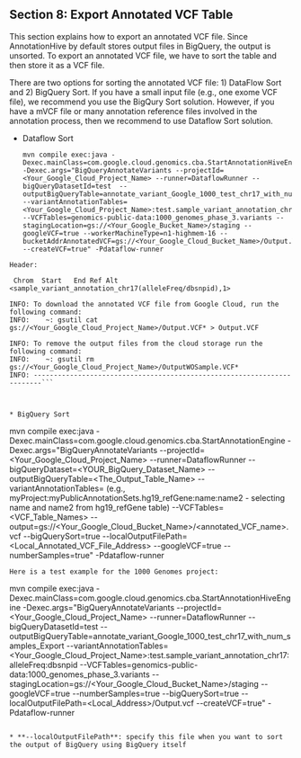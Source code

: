 ## Section 8: Export Annotated VCF Table
This section explains how to export an annotated VCF file. Since AnnotationHive by default stores output files in BigQuery, the output is unsorted. To export an annotated VCF file, we have to sort the table and then store it as a VCF file. 

There are two options for sorting the annotated VCF file: 1) DataFlow Sort and 2) BigQuery Sort. 
If you have a small input file (e.g., one exome VCF file), we recommend you use the BigQury Sort solution. However, if you have a mVCF file or many annotation reference files involved in the annotation process, then we recommend to use Dataflow Sort solution. 

* Dataflow Sort
   ```
   mvn compile exec:java -Dexec.mainClass=com.google.cloud.genomics.cba.StartAnnotationHiveEngine -Dexec.args="BigQueryAnnotateVariants --projectId=<Your_Google_Cloud_Project_Name> --runner=DataflowRunner --bigQueryDatasetId=test  --outputBigQueryTable=annotate_variant_Google_1000_test_chr17_with_num_samples_Export_WO_Sample --variantAnnotationTables=<Your_Google_Cloud_Project_Name>:test.sample_variant_annotation_chr17:alleleFreq:dbsnpid  --VCFTables=genomics-public-data:1000_genomes_phase_3.variants --stagingLocation=gs://<Your_Google_Bucket_Name>/staging --googleVCF=true --workerMachineType=n1-highmem-16 --bucketAddrAnnotatedVCF=gs://<Your_Google_Cloud_Bucket_Name>/Output.VCF --createVCF=true" -Pdataflow-runner
   ```
```INFO: ------------------------------------------------------------------------
Header: 

 Chrom	Start	End	Ref	Alt	<sample_variant_annotation_chr17(alleleFreq/dbsnpid),1>

INFO: To download the annotated VCF file from Google Cloud, run the following command:
INFO: 	 ~: gsutil cat gs://<Your_Google_Cloud_Project_Name>/Output.VCF* > Output.VCF

INFO: To remove the output files from the cloud storage run the following command:
INFO: 	 ~: gsutil rm gs://<Your_Google_Cloud_Project_Name>/OutputWOSample.VCF* 
INFO: ------------------------------------------------------------------------```



* BigQuery Sort
   ```
   mvn compile exec:java -Dexec.mainClass=com.google.cloud.genomics.cba.StartAnnotationEngine -Dexec.args="BigQueryAnnotateVariants --projectId=<Your_Google_Cloud_Project_Name> --runner=DataflowRunner --bigQueryDataset=<YOUR_BigQuery_Dataset_Name> --outputBigQueryTable=<The_Output_Table_Name> --variantAnnotationTables=<Table address Plus selected fields> (e.g., myProject:myPublicAnnotationSets.hg19_refGene:name:name2 - selecting name and name2 from hg19_refGene table) --VCFTables=<VCF_Table_Names> --output=gs://<Your_Google_Cloud_Bucket_Name>/<annotated_VCF_name>.vcf --bigQuerySort=true --localOutputFilePath=<Local_Annotated_VCF_File_Address> --googleVCF=true --numberSamples=true" -Pdataflow-runner
   ```
Here is a test example for the 1000 Genomes project: 
```
mvn compile exec:java -Dexec.mainClass=com.google.cloud.genomics.cba.StartAnnotationHiveEngine -Dexec.args="BigQueryAnnotateVariants --projectId=<Your_Google_Cloud_Project_Name> --runner=DataflowRunner --bigQueryDatasetId=test --outputBigQueryTable=annotate_variant_Google_1000_test_chr17_with_num_samples_Export --variantAnnotationTables=<Your_Google_Cloud_Project_Name>:test.sample_variant_annotation_chr17:alleleFreq:dbsnpid  --VCFTables=genomics-public-data:1000_genomes_phase_3.variants --stagingLocation=gs://<Your_Google_Cloud_Bucket_Name>/staging --googleVCF=true --numberSamples=true --bigQuerySort=true --localOutputFilePath=<Local_Address>/Output.vcf --createVCF=true" -Pdataflow-runner
```

* **--localOutputFilePath**: specify this file when you want to sort the output of BigQuery using BigQuery itself
